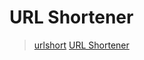 # URL Shortener

> [urlshort](https://github.com/gophercises/urlshort)
> [URL Shortener](https://courses.calhoun.io/lessons/les_goph_04)